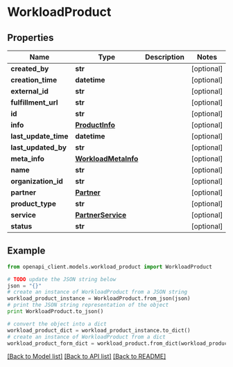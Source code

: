 # WorkloadProduct


## Properties
Name | Type | Description | Notes
------------ | ------------- | ------------- | -------------
**created_by** | **str** |  | [optional] 
**creation_time** | **datetime** |  | [optional] 
**external_id** | **str** |  | [optional] 
**fulfillment_url** | **str** |  | [optional] 
**id** | **str** |  | [optional] 
**info** | [**ProductInfo**](ProductInfo.md) |  | [optional] 
**last_update_time** | **datetime** |  | [optional] 
**last_updated_by** | **str** |  | [optional] 
**meta_info** | [**WorkloadMetaInfo**](WorkloadMetaInfo.md) |  | [optional] 
**name** | **str** |  | [optional] 
**organization_id** | **str** |  | [optional] 
**partner** | [**Partner**](Partner.md) |  | [optional] 
**product_type** | **str** |  | [optional] 
**service** | [**PartnerService**](PartnerService.md) |  | [optional] 
**status** | **str** |  | [optional] 

## Example

```python
from openapi_client.models.workload_product import WorkloadProduct

# TODO update the JSON string below
json = "{}"
# create an instance of WorkloadProduct from a JSON string
workload_product_instance = WorkloadProduct.from_json(json)
# print the JSON string representation of the object
print WorkloadProduct.to_json()

# convert the object into a dict
workload_product_dict = workload_product_instance.to_dict()
# create an instance of WorkloadProduct from a dict
workload_product_form_dict = workload_product.from_dict(workload_product_dict)
```
[[Back to Model list]](../README.md#documentation-for-models) [[Back to API list]](../README.md#documentation-for-api-endpoints) [[Back to README]](../README.md)


